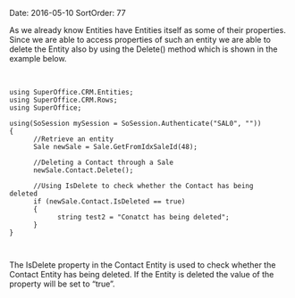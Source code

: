 Date: 2016-05-10
SortOrder: 77

As we already know Entities have Entities itself as some of their properties. Since we are able to access properties of such an entity we are able to delete the Entity also by using the Delete() method which is shown in the example below.

 

```
using SuperOffice.CRM.Entities;
using SuperOffice.CRM.Rows;
using SuperOffice;
 
using(SoSession mySession = SoSession.Authenticate("SAL0", ""))
{
      //Retrieve an entity
      Sale newSale = Sale.GetFromIdxSaleId(48);
     
      //Deleting a Contact through a Sale
      newSale.Contact.Delete();
 
      //Using IsDelete to check whether the Contact has being    
deleted
      if (newSale.Contact.IsDeleted == true)
      {
            string test2 = "Conatct has being deleted";
      }
}

 
```

The IsDelete property in the Contact Entity is used to check whether the Contact Entity has being deleted. If the Entity is deleted the value of the property will be set to “true”.
